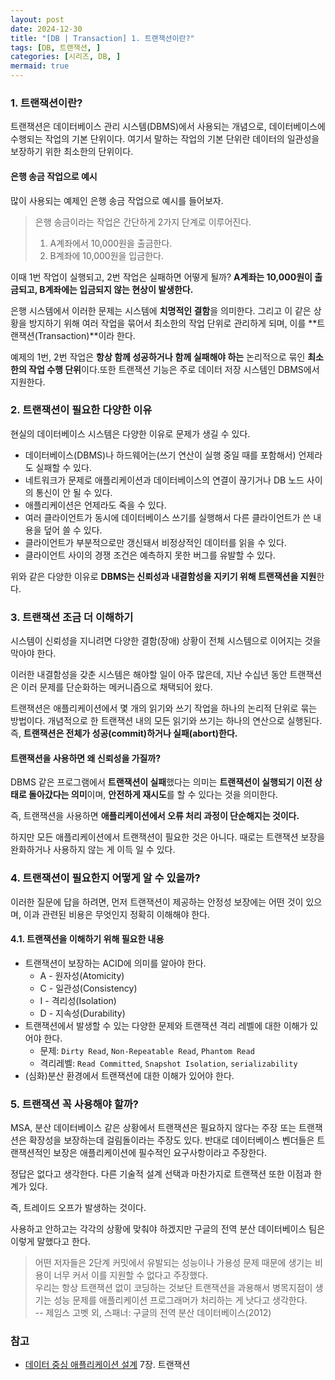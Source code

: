 ```yaml
---
layout: post
date: 2024-12-30
title: "[DB | Transaction] 1. 트랜잭션이란?"
tags: [DB, 트랜잭션, ]
categories: [시리즈, DB, ]
mermaid: true
---
```




### 1. 트랜잭션이란?


트랜잭션은 데이터베이스 관리 시스템(DBMS)에서 사용되는 개념으로, 데이터베이스에 수행되는 작업의 기본 단위이다. 여기서 말하는 작업의 기본 단위란 데이터의 일관성을 보장하기 위한 최소한의 단위이다.



#### 은행 송금 작업으로 예시


많이 사용되는 예제인 은행 송금 작업으로 예시를 들어보자.


> 은행 송금이라는 작업은 간단하게 2가지 단계로 이루어진다.  
> 1. A계좌에서 10,000원을 출금한다.  
> 2. B계좌에 10,000원을 입금한다.


이때 1번 작업이 실행되고, 2번 작업은 실패하면 어떻게 될까?
**A계좌는 10,000원이 출금되고, B계좌에는 입금되지 않는 현상이 발생한다.**


은행 시스템에서 이러한 문제는 시스템에 **치명적인 결함**을 의미한다. 그리고 이 같은 상황을 방지하기 위해 여러 작업을 묶어서 최소한의 작업 단위로 관리하게 되며, 이를 **트랜잭션(Transaction)**이라 한다. 


예제의 1번, 2번 작업은 **항상 함께 성공하거나** **함께 실패해야 하는** 논리적으로 묶인 **최소한의 작업 수행 단위**이다.또한 트랜잭션 기능은 주로 데이터 저장 시스템인 DBMS에서 지원한다. 



### 2. 트랜잭션이 필요한 다양한 이유


현실의 데이터베이스 시스템은 다양한 이유로 문제가 생길 수 있다.

- 데이터베이스(DBMS)나 하드웨어는(쓰기 연산이 실행 중일 때를 포함해서) 언제라도 실패할 수 있다.
- 네트워크가 문제로 애플리케이션과 데이터베이스의 연결이 끊기거나 DB 노드 사이의 통신이 안 될 수 있다.
- 애플리케이션은 언제라도 죽을 수 있다.
- 여러 클라이언트가 동시에 데이터베이스 쓰기를 실행해서 다른 클라이언트가 쓴 내용을 덮어 쓸 수 있다.
- 클라이언트가 부분적으로만 갱신돼서 비정상적인 데이터를 읽을 수 있다.
- 클라이언트 사이의 경쟁 조건은 예측하지 못한 버그를 유발할 수 있다.

위와 같은 다양한 이유로 **DBMS는 신뢰성과 내결함성을 지키기 위해 트랜잭션을 지원**한다.



### 3. 트랜잭션 조금 더 이해하기


시스템이 신뢰성을 지니려면 다양한 결함(장애) 상황이 전체 시스템으로 이어지는 것을 막아야 한다.


이러한 내결함성을 갖춘 시스템은 해야할 일이 아주 많은데, 지난 수십년 동안 트랜잭션은 이러 문제를 단순화하는 메커니즘으로 채택되어 왔다.


트랜잭션은 애플리케이션에서 몇 개의 읽기와 쓰기 작업을 하나의 논리적 단위로 묶는 방법이다. 개념적으로 한 트랜잭션 내의 모든 읽기와 쓰기는 하나의 연산으로 실행된다. 즉, **트랜잭션은 전체가 성공(commit)하거나 실패(abort)한다.**



#### 트랜잭션을 사용하면 왜 신뢰성을 가질까?


DBMS 같은 프로그램에서 **트랜잭션이 실패**했다는 의미는 **트랜잭션이 실행되기 이전 상태로 돌아갔다는 의미**이며, **안전하게 재시도**를 할 수 있다는 것을 의미한다.


즉, 트랜잭션을 사용하면 **애플리케이션에서 오류 처리 과정이 단순해지는 것이다.**


하지만 모든 애플리케이션에서 트랜잭션이 필요한 것은 아니다. 때로는 트랜잭션 보장을 완화하거나 사용하지 않는 게 이득 일 수 있다.



### 4. 트랜잭션이 필요한지 어떻게 알 수 있을까?  


이러한 질문에 답을 하려면, 먼저 트랜잭션이 제공하는 안정성 보장에는 어떤 것이 있으며, 이과 관련된 비용은 무엇인지 정확히 이해해야 한다.



#### 4.1. 트랜잭션을 이해하기 위해 필요한 내용

- 트랜잭션이 보장하는 ACID에 의미를 알아야 한다.
	- A - 원자성(Atomicity)
	- C - 일관성(Consistency)
	- I - 격리성(Isolation)
	- D - 지속성(Durability)
- 트랜잭션에서 발생할 수 있는 다양한 문제와 트랜잭션 격리 레벨에 대한 이해가 있어야 한다.
	- 문제: `Dirty Read`, `Non-Repeatable Read`, `Phantom Read`
	- 격리레벨: `Read Committed`, `Snapshot Isolation`, `serializability`
- (심화)분산 환경에서 트랜잭션에 대한 이해가 있어야 한다.


### 5. 트랜잭션 꼭 사용해야 할까?


MSA, 분산 데이터베이스 같은 상황에서 트랜잭션은 필요하지 않다는 주장 또는 트랜잭션은 확장성을 보장하는데 걸림돌이라는 주장도 있다. 반대로 데이터베이스 벤더들은 트랜잭션적인 보장은 애플리케이션에 필수적인 요구사항이라고 주장한다. 


정답은 없다고 생각한다. 다른 기술적 설계 선택과 마찬가지로 트랜잭션 또한 이점과 한계가 있다.


즉, 트레이드 오프가 발생하는 것이다.


사용하고 안하고는 각각의 상황에 맞춰야 하겠지만 구글의 전역 분산 데이터베이스 팀은 이렇게 말했다고 한다.


> 어떤 저자들은 2단계 커밋에서 유발되는 성능이나 가용성 문제 때문에 생기는 비용이 너무 커서 이를 지원할 수 없다고 주장했다.   
> 우리는 항상 트랜잭션 없이 코딩하는 것보단 트랜잭션을 과용해서 병목지점이 생기는 성능 문제를 애플리케이션 프로그래머가 처리하는 게  낫다고 생각한다.  
> -- 제임스 고벳 외, 스패너: 구글의 전역 분산 데이터베이스(2012)



### 참고

- [데이터 중심 애플리케이션 설계](https://www.yes24.com/Product/Goods/59566585) 7장. 트랜잭션
